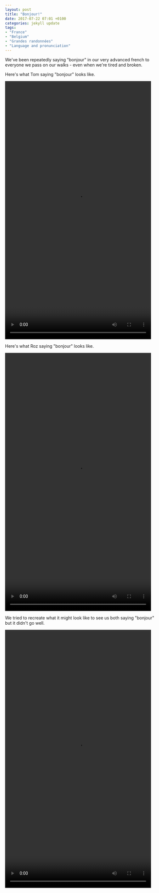 ```yaml
---
layout: post
title: "Bonjour!"
date: 2017-07-22 07:01 +0100
categories: jekyll update
tags:
- "France"
- "Belgium"
- "Grandes randonnées"
- "Language and pronunciation"
---
```


We've been repeatedly saying "bonjour" in our very advanced french to everyone we pass on our walks - even when we're tired and broken.

Here's what Tom saying "bonjour" looks like.

<video src="https://github.com/tombye/trexit/raw/gh-pages/assets/images/bonjour-tom.mp4" controls height="848" width="480" preload="metadata"><a href="https://github.com/tombye/trexit/raw/gh-pages/assets/images/bonjour-tom.mp4">Download this video</a></video>

Here's what Roz saying "bonjour" looks like.

<video src="https://github.com/tombye/trexit/raw/gh-pages/assets/images/bonjour-roz.mp4" controls height="848" width="480" preload="metadata"><a href="https://github.com/tombye/trexit/raw/gh-pages/assets/images/bonjour-roz.mp4">Download this video</a></video>

We tried to recreate what it might look like to see us both saying "bonjour" but it didn't go well.

<video src="https://github.com/tombye/trexit/raw/gh-pages/assets/images/bonjour-outtakes-2.mp4" controls height="848" width="480" preload="metadata"><a href="https://github.com/tombye/trexit/raw/gh-pages/assets/images/bonjour-outtakes-2.mp4">Download this video</a></video>
